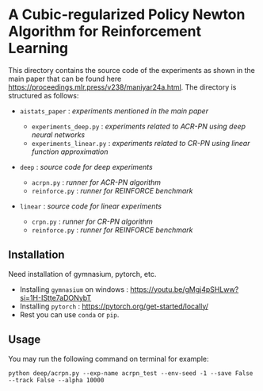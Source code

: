# A Cubic-regularized Policy Newton Algorithm for Reinforcement Learning

This directory contains the source code of the experiments as shown in the main paper that can be found here https://proceedings.mlr.press/v238/maniyar24a.html. The directory is structured as follows:


+ `aistats_paper`  : _experiments mentioned in the main paper_
  + `experiments_deep.py`  : _experiments related to ACR-PN using deep neural networks_
  + `experiments_linear.py`  : _experiments related to CR-PN using linear function approximation_

+ `deep` : _source code for deep experiments_
  + `acrpn.py` : _runner for ACR-PN algorithm_
  + `reinforce.py`  : _runner for REINFORCE benchmark_
  
+ `linear` : _source code for linear experiments_
  + `crpn.py` : _runner for CR-PN algorithm_
  + `reinforce.py` : _runner for REINFORCE benchmark_

## Installation

Need installation of gymnasium, pytorch, etc.

+ Installing `gymnasium` on windows : https://youtu.be/gMgj4pSHLww?si=1H-IStte7aDONybT
+ Installing `pytorch` : https://pytorch.org/get-started/locally/
+ Rest you can use `conda` or `pip`.

## Usage

You may run the following command on terminal for example:
```
python deep/acrpn.py --exp-name acrpn_test --env-seed -1 --save False --track False --alpha 10000
```

